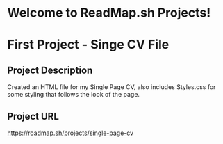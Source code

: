 # Welcome to ReadMap.sh Projects!

# First Project - Singe CV File
## Project Description
Created an HTML file for my Single Page CV, also includes Styles.css for some styling that follows the look of the page.

## Project URL
https://roadmap.sh/projects/single-page-cv